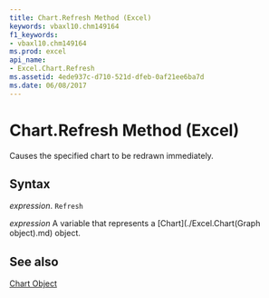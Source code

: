 ```yaml
---
title: Chart.Refresh Method (Excel)
keywords: vbaxl10.chm149164
f1_keywords:
- vbaxl10.chm149164
ms.prod: excel
api_name:
- Excel.Chart.Refresh
ms.assetid: 4ede937c-d710-521d-dfeb-0af21ee6ba7d
ms.date: 06/08/2017
---
```



# Chart.Refresh Method (Excel)

Causes the specified chart to be redrawn immediately.


## Syntax

 _expression_. `Refresh`

 _expression_ A variable that represents a [Chart](./Excel.Chart(Graph object).md) object.


## See also


[Chart Object](Excel.Chart(object).md)


